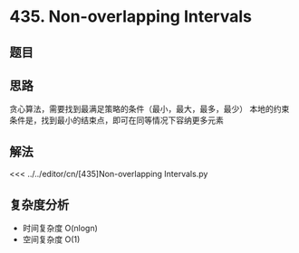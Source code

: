 # 435. Non-overlapping Intervals

## 题目

<!--@include: ../../editor/cn/doc/content/[435]Non-overlapping Intervals.md-->

## 思路
贪心算法，需要找到最满足策略的条件（最小，最大，最多，最少）
本地的约束条件是，找到最小的结束点，即可在同等情况下容纳更多元素


## 解法

<<< ../../editor/cn/[435]Non-overlapping Intervals.py


## 复杂度分析
- 时间复杂度 O(nlogn)
- 空间复杂度 O(1)

